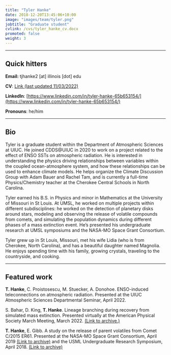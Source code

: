 ```yaml
---
title: "Tyler Hanke"
date: 2018-12-20T13:45:06+10:00
image: "images/team/tyler.png"
jobtitle: "Graduate student"
cvlink: /cvs/tyler_hanke_cv.docx
promoted: false
weight: 3
---
```


---
## Quick hitters

**Email:** tjhanke2 [at] illinois [dot] edu 

**CV**: [Link (last updated 11/03/2022)](/cvs/tyler_hanke_cv.docx)

**LinkedIn**: [https://www.linkedin.com/in/tyler-hanke-65b653154/](https://www.linkedin.com/in/tyler-hanke-65b653154/)

**Pronouns**: he/him

---
## Bio
Tyler is a graduate student within the Department of Atmospheric Sciences at UIUC. He joined CDDS@UIUC in 2020 to work on a project related to the effect of ENSO SSTs on atmospheric radiation. He is interested in understanding the physics driving relationships between variables within the coupled ocean-atmosphere system, and how these relationships can be used to enhance climate models. He helps organize the Climate Discussion Group with Adam Bauer and Rachel Tam, and is currently a full-time Physics/Chemistry teacher at the Cherokee Central Schools in North Carolina.

Tyler earned his B.S. in Physics and minor in Mathematics at the University of Missouri in St Louis. At UMSL, he worked on multiple projects within different subdisciplines: he worked on the detection of planetary disks around stars, modeling and observing the release of volatile compounds from comets, and simulating the population dynamics during different phases of a mass extinction event. He’s presented his undergraduate research at UMSL symposiums and the NASA-MO Space Grant Consortium.

Tyler grew up in St Louis, Missouri, met his wife Lidia (who is from Cherokee, North Carolina), and has a beautiful daughter named Magnolia. He enjoys spending time with his family, growing crystals, traveling to the countryside, and cooking. 


---
## Featured work
**T. Hanke**, C. Proistosescu, M. Stuecker, A. Donohoe. ENSO-induced teleconnections on atmospheric radiation. Presented at the UIUC Atmospheric Sciences Departmental Seminar, April 2022.

S. Bahar, D. King, **T. Hanke**. Lineage branching during recovery from simulated mass extinction. Presented virtually at the American Physical Society March Meeting, March 2022. [(Link to archive.)](https://meetings.aps.org/Meeting/MAR20/Session/R23.11)

**T. Hanke**, E. Gibb. A study on the release of parent volatiles from Comet C/2015 ER61. Presented at the NASA-MO Space Grant Consortium, April 2019 [(Link to archive)](https://web.mst.edu/~spaceg/2019_annual_meeting/Documents_for_website/2019_MOSGC_Abstracts_E2.pdf) and the USML Undergraduate Research Symposium, April 2018. [(Link to archive)](https://www.umsl.edu/studentresearch/past-symposiums/index.html)
